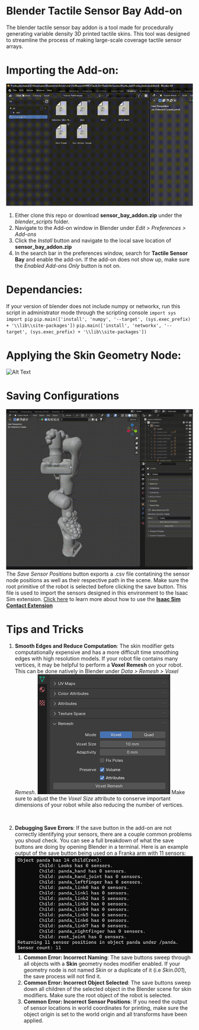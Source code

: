 # Blender Tactile Sensor Bay Add-on
The blender tactile sensor bay addon is a tool made for procedurally generating variable density 3D printed tactile skins. This tool was designed to streamline the process of making large-scale coverage tactile sensor arrays.

# Importing the Add-on:
![Alt Text](demos/install_addon.gif)
1) Either clone this repo or download **sensor_bay_addon.zip** under the *blender_scripts* folder.
2) Navigate to the Add-on window in Blender under *Edit > Preferences > Add-ons*
3) Click the *Install* button and navigate to the local save location of **sensor_bay_addon.zip**
4) In the search bar in the preferences window, search for **Tactile Sensor Bay** and enable the add-on. If the add-on does not show up, make sure the *Enabled Add-ons Only* button is not on.

# Dependancies:
If your version of blender does not include numpy or networkx, run this script in administrator mode through the scripting console
`import sys`
`import pip`
`pip.main(['install', 'numpy', '--target', (sys.exec_prefix) + '\\lib\\site-packages'])`
`pip.main(['install', 'networkx', '--target', (sys.exec_prefix) + '\\lib\\site-packages'])`

# Applying the Skin Geometry Node:
![Alt Text](demos/skin_overview.gif)


# Saving Configurations
![Alt Text](demos/saving.gif)
The *Save Sensor Positions* button exports a .csv file contatining the sensor node positions as well as their respective path in the scene. Make sure the root primitive of the robot is selected before clicking the save button. This file is used to import the sensors designed in this environment to the Isaac Sim extension. [Click here](https://github.com/cKohl10/TactileSim/tree/main/exts) to learn more about how to use the [**Isaac Sim Contact Extension**](https://github.com/cKohl10/TactileSim/tree/main/exts) 

# Tips and Tricks
1) **Smooth Edges and Reduce Computation**: The skin modifier gets computationally expensive and has a more difficult time smoothing edges with high resolution models. If your robot file contains many vertices, it may be helpful to perform a **Voxel Remesh** on your robot. This can be done natively in Blender under *Data > Remesh > Voxel Remesh*. 
   ![Alt Text](demos/remesh.png)
Make sure to adjust the the *Voxel Size* attribute to conserve important dimensions of your robot while also reducing the number of vertices.
<br/>

2) **Debugging Save Errors**: If the save button in the add-on are not correctly identifying your sensors, there are a couple common problems you shoud check. You can see a full breakdown of what the save buttons are doing by opening Blender in a terminal. Here is an example output of the save button being used on a Franka arm with 11 sensors:![Alt Text](demos/debug.png) <br/>
   1) **Common Error: Incorrect Naming**: The save buttons sweep through all objects with a **Skin** geometry nodes modifier enabled. If your geometry node is not named *Skin* or a duplicate of it (i.e *Skin.001*), the save process will not find it.
   2) **Common Error: Incorrect Object Selected**: The save buttons sweep down all children of the selected object in the Blender scene for skin modifiers. Make sure the root object of the robot is selected. 
   3) **Common Error: Incorrect Sensor Positions**: If you need the output of sensor locations in world coordinates for printing, make sure the object origin is set to the world origin and all transforms have been applied.

